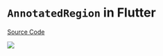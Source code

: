 # `AnnotatedRegion` in Flutter

[Source Code](../source/annotatedregion-in-flutter.dart)

![](../images/annotatedregion-in-flutter.jpg)
